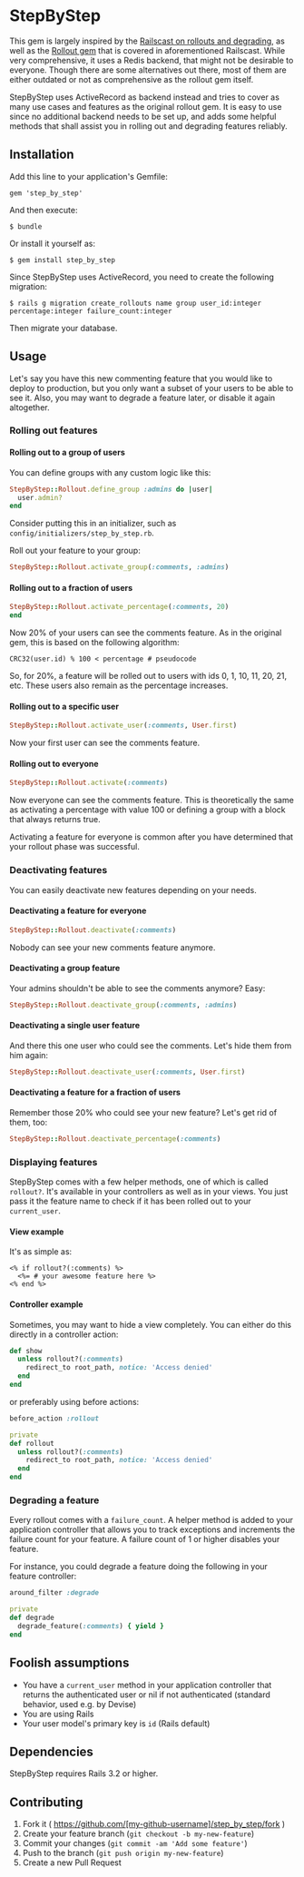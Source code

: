 # StepByStep

This gem is largely inspired by the [Railscast on rollouts and degrading](http://railscasts.com/episodes/315-rollout-and-degrade), as well as the [Rollout gem](https://github.com/FetLife/rollout) that is covered in aforementioned Railscast. While very comprehensive, it uses a Redis backend, that might not be desirable to everyone. Though there are some alternatives out there, most of them are either outdated or not as comprehensive as the rollout gem itself.

StepByStep uses ActiveRecord as backend instead and tries to cover as many use cases and features as the original rollout gem. It is easy to use since no additional backend needs to be set up, and adds some helpful methods that shall assist you in rolling out and degrading features reliably.

## Installation

Add this line to your application's Gemfile:

    gem 'step_by_step'

And then execute:

    $ bundle

Or install it yourself as:

    $ gem install step_by_step
    
Since StepByStep uses ActiveRecord, you need to create the following migration:

    $ rails g migration create_rollouts name group user_id:integer percentage:integer failure_count:integer
    
Then migrate your database.

## Usage

Let's say you have this new commenting feature that you would like to deploy to production, but you only want a subset of your users to be able to see it. Also, you may want to degrade a feature later, or disable it again altogether.

### Rolling out features

#### Rolling out to a group of users

You can define groups with any custom logic like this:

```ruby
StepByStep::Rollout.define_group :admins do |user|
  user.admin?
end
```

Consider putting this in an initializer, such as `config/initializers/step_by_step.rb`.

Roll out your feature to your group:

```ruby
StepByStep::Rollout.activate_group(:comments, :admins)
```

#### Rolling out to a fraction of users

```ruby
StepByStep::Rollout.activate_percentage(:comments, 20)
end
```

Now 20% of your users can see the comments feature. As in the original gem, this is based on the following algorithm:

```
CRC32(user.id) % 100 < percentage # pseudocode
```

So, for 20%, a feature will be rolled out to users with ids 0, 1, 10, 11, 20, 21, etc. These users also remain as the percentage increases.

#### Rolling out to a specific user

```ruby
StepByStep::Rollout.activate_user(:comments, User.first)
```

Now your first user can see the comments feature.

#### Rolling out to everyone

```ruby
StepByStep::Rollout.activate(:comments)
```

Now everyone can see the comments feature. This is theoretically the same as activating a percentage with value 100 or defining a group with a block that always returns true.

Activating a feature for everyone is common after you have determined that your rollout phase was successful.

### Deactivating features

You can easily deactivate new features depending on your needs.

#### Deactivating a feature for everyone

```ruby
StepByStep::Rollout.deactivate(:comments)
```

Nobody can see your new comments feature anymore.

#### Deactivating a group feature

Your admins shouldn't be able to see the comments anymore? Easy:

```ruby
StepByStep::Rollout.deactivate_group(:comments, :admins)
```

#### Deactivating a single user feature

And there this one user who could see the comments. Let's hide them from him again:

```ruby
StepByStep::Rollout.deactivate_user(:comments, User.first)
```

#### Deactivating a feature for a fraction of users

Remember those 20% who could see your new feature? Let's get rid of them, too:

```ruby
StepByStep::Rollout.deactivate_percentage(:comments)
```

### Displaying features

StepByStep comes with a few helper methods, one of which is called `rollout?`. It's available in your controllers as well as in your views. You just pass it the feature name to check if it has been rolled out to your `current_user`.

#### View example

It's as simple as:

```erb
<% if rollout?(:comments) %>
  <%= # your awesome feature here %>
<% end %>
```

#### Controller example

Sometimes, you may want to hide a view completely. You can either do this directly in a controller action:

```ruby
def show
  unless rollout?(:comments)
    redirect_to root_path, notice: 'Access denied'
  end
end
```

or preferably using before actions:

```ruby
before_action :rollout

private
def rollout
  unless rollout?(:comments)
    redirect_to root_path, notice: 'Access denied'
  end
end
```

### Degrading a feature

Every rollout comes with a `failure_count`. A helper method is added to your application controller that allows you to track exceptions and increments the failure count for your feature. A failure count of 1 or higher disables your feature.

For instance, you could degrade a feature doing the following in your feature controller:

```ruby
around_filter :degrade

private
def degrade
  degrade_feature(:comments) { yield }
end
```

## Foolish assumptions

- You have a `current_user` method in your application controller that returns the authenticated user or nil if not authenticated (standard behavior, used e.g. by Devise)
- You are using Rails
- Your user model's primary key is `id` (Rails default)

## Dependencies

StepByStep requires Rails 3.2 or higher.

## Contributing

1. Fork it ( https://github.com/[my-github-username]/step_by_step/fork )
2. Create your feature branch (`git checkout -b my-new-feature`)
3. Commit your changes (`git commit -am 'Add some feature'`)
4. Push to the branch (`git push origin my-new-feature`)
5. Create a new Pull Request
